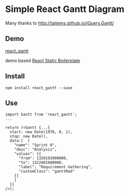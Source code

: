 # Simple React Gantt Diagram

Many thanks to http://taitems.github.io/jQuery.Gantt/

## Demo
[react_gantt](https://alexsuslov.github.io/react_gantt/)

demo based [React Static Boilerplate](https://github.com/kriasoft/react-static-boilerplate)

## Install

```
npm install react_gantt --save
```

## Use
```
import Gantt from 'react_gantt';
...

return (<Gantt {...{
  start: new Date(1970, 0, 1),
  stop: new Date(),
  data:[  {
    "name": "Sprint 0",
    "desc": "Analysis",
    "values": [{
      "from": 1320192000000,
      "to": 1322401600000,
      "label": "Requirement Gathering",
      "customClass": "ganttRed"
    }]
    ]
  }}
/>);
```
